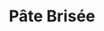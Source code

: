 ---
layout: recette
categories: [recettes]
hidden: true
lang: fr
title: Pâte Brisée
type: boulangerie
ingredients: 
  - nom: farine blanche
    qte: 200
    unite: gr
  - nom: jaune d'oeuf
    qte: 1
  - nom: eau
    qte: 40
    unite: mL
  - nom: beurre
    qte: 100
    unite: gr
  - nom: sel
    qte: 3
    unite: gr
preconditions:
  - Le beurre doit être coupés en dés et pommade
etapes:
  - label: Préparation
    details:
      - Verser la farine et le sel sur le plan de travail
      - Faire un puits
      - Y mettre le jaune d'oeuf et l'eau
      - Mélanger avec les doigts
      - Ajouter le beurre au centre
  - label: Pétrissage
    details:
      - Saupoudrer d'un peu de farine (juste pour recouvrir)
      - Prendre la pâte dans la main
      - Fermer la main
      - Répéter ces étapes jusqu'a ce qu'il ne reste plus de farine
  - label: Boulage
    details:
      - Former une boule (la pâte doit etre bien lisse à ce stade)
      - Réserver au frais au moins une heure
---